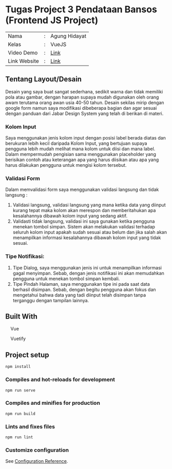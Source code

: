 # Tugas Project 3 Pendataan Bansos (Frontend JS Project)

<table style="border:none;">
    <tr>
        <td>Nama</td>
        <td>:</td>
        <td>Agung Hidayat</td>
    </tr>
    <tr>
        <td>Kelas</td>
        <td>:</td>
        <td>VueJS</td>
    </tr>
    <tr>
        <td>Video Demo</td>
        <td>:</td>
        <td>
            <a 
                href="https://drive.google.com/file/d/1eObMQquH_kRRW-qrtVlCT3nqadj-jlId/view?usp=sharing" 
                target="_blank" 
                rel="noopener">
                Link
            </a>
        </td>
    </tr>
    <tr>
        <td>Link Website</td>
        <td>:</td>
        <td>
            <a 
                href="https://angaihimitsu.github.io/Tugas-Project-3-Pendataan-Bansos-Frontend-JS-Project/"
                target="_blank"
                rel="noopener"
            >
                Link
            </a>
        </td>
    </tr>
</table>

## Tentang Layout/Desain

Desain yang saya buat sangat sederhana, sedikit warna dan tidak memiliki pola atau gambar, dengan harapan supaya mudah digunakan oleh orang awam terutama orang awan usia 40-50 tahun. Desain sekilas mirip dengan google form namun saya modifikasi dibeberapa bagian dan agar sesuai dengan panduan dari Jabar Design System yang telah di berikan di materi.

### Kolom Input

Saya menggunakan jenis kolom input dengan posisi label berada diatas dan berukuran lebih kecil daripada Kolom Input, yang bertujuan supaya pengguna lebih mudah melihat mana kolom untuk diisi dan mana label.  
Dalam mempermudah pengisian sama menggunakan placeholder yang berisikan contoh atau keterangan apa yang harus diisikan atau apa yang harus dilakukan pengguna untuk mengisi kolom tersebut.

### Validasi Form

Dalam memvalidasi form saya menggunakan validasi langsung dan tidak langsung :

1. Validasi langsung, validasi langsung yang mana ketika data yang diinput kurang tepat maka kolom akan merespon dan memberitahukan apa kesalahannya dibawah kolom input yang sedang aktif.
2. Validasti tidak langsung, validasi ini saya gunakan ketika pengguna menekan tombol simpan. Sistem akan melakukan validasi terhadap seluruh kolom input apakah sudah sesuai atau belum dan jika salah akan menampilkan informasi kesalahannya dibawah kolom input yang tidak sesuai.

### Tipe Notifikasi:

1. Tipe Dialog, saya menggunakan jenis ini untuk menampilkan informasi gagal menyimpan. Sebab, dengan jenis notifikasi ini akan memudahkan pengguna untuk menekan tombol simpan kembali.
2. Tipe Pindah Halaman, saya menggunakan tipe ini pada saat data berhasil disimpan. Sebab, dengan begitu pengguna akan fokus dan mengetahui bahwa data yang tadi diinput telah disimpan tanpa terganggu dengan tampilan lainnya.

## Built With

<img src="https://vuejs.org/images/logo.svg" width="12"> Vue

<img src="https://cdn.vuetifyjs.com/docs/images/logos/vuetify-logo-light.svg" width="12"> Vuetify

## Project setup

```
npm install
```

### Compiles and hot-reloads for development

```
npm run serve
```

### Compiles and minifies for production

```
npm run build
```

### Lints and fixes files

```
npm run lint
```

### Customize configuration

See [Configuration Reference](https://cli.vuejs.org/config/).
